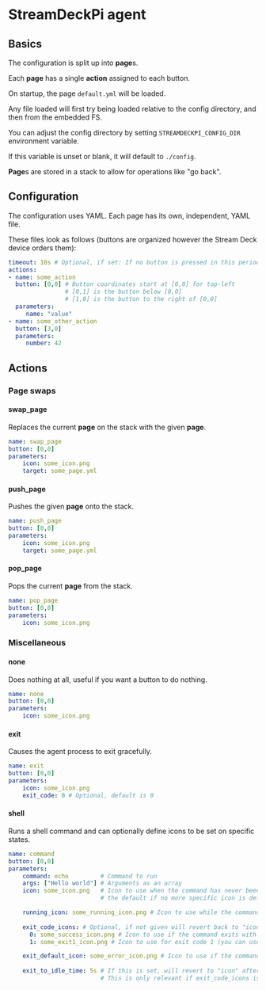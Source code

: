 # StreamDeckPi agent

## Basics

The configuration is split up into **page**s.

Each **page** has a single **action** assigned to each button.

On startup, the page `default.yml` will be loaded.

Any file loaded will first try being loaded relative to the config directory, and then from the embedded FS.

You can adjust the config directory by setting `STREAMDECKPI_CONFIG_DIR` environment variable.

If this variable is unset or blank, it will default to `./config`.

**Page**s are stored in a stack to allow for operations like "go back".

## Configuration

The configuration uses YAML. Each page has its own, independent, YAML file.

These files look as follows (buttons are organized however the Stream Deck device orders them):

```yaml
timeout: 10s # Optional, if set: If no button is pressed in this period, go back to previous page
actions:
- name: some_action
  button: [0,0] # Button coordinates start at [0,0] for top-left
                # [0,1] is the button below [0,0]
                # [1,0] is the button to the right of [0,0]
  parameters:
     name: "value"
- name: some_other_action
  button: [3,0]
  parameters:
     number: 42
```

## Actions

### Page swaps

#### swap_page

Replaces the current **page** on the stack with the given **page**.

```yaml
name: swap_page
button: [0,0]
parameters:
    icon: some_icon.png
    target: some_page.yml
```

#### push_page

Pushes the given **page** onto the stack.

```yaml
name: push_page
button: [0,0]
parameters:
    icon: some_icon.png
    target: some_page.yml
```

#### pop_page

Pops the current **page** from the stack.

```yaml
name: pop_page
button: [0,0]
parameters:
    icon: some_icon.png
```

### Miscellaneous

#### none

Does nothing at all, useful if you want a button to do nothing.

```yaml
name: none
button: [0,0]
parameters:
    icon: some_icon.png
```

#### exit

Causes the agent process to exit gracefully.

```yaml
name: exit
button: [0,0]
parameters:
    icon: some_icon.png
    exit_code: 0 # Optional, default is 0
```

#### shell

Runs a shell command and can optionally define icons to be set on specific states.

```yaml
name: command
button: [0,0]
parameters:
    command: echo         # Command to run
    args: ["Hello world"] # Arguments as an array
    icon: some_icon.png   # Icon to use when the command has never been run or as
                          # the default if no more specific icon is defined (see below)

    running_icon: some_running_icon.png # Icon to use while the command is running (optional)
  
    exit_code_icons: # Optional, if not given will revert back to "icon" immediately after exit
      0: some_success_icon.png # Icon to use if the command exits with code 0 (usually, this means success)
      1: some_exit1_icon.png # Icon to use for exit code 1 (you can use any number exit code to handle)

    exit_default_icon: some_error_icon.png # Icon to use if the command exits and no explicit icon is defined
    
    exit_to_idle_time: 5s # If this is set, will revert to "icon" after this time after the process exited
                          # This is only relevant if exit_code_icons is defined!
```
